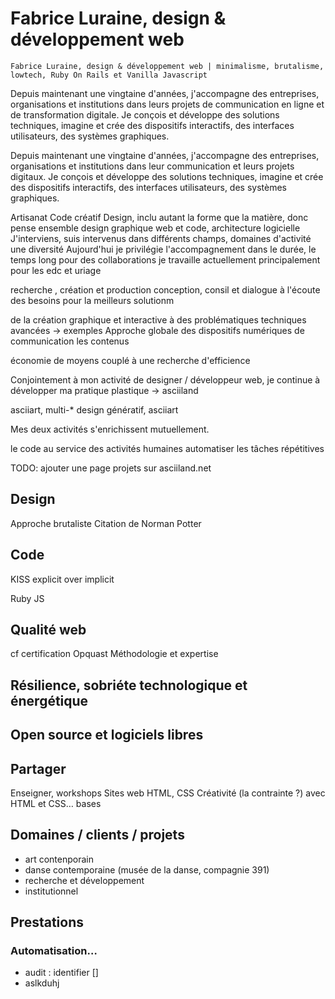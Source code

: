 # Fabrice Luraine, design & développement web

    Fabrice Luraine, design & développement web | minimalisme, brutalisme, lowtech, Ruby On Rails et Vanilla Javascript


Depuis maintenant une vingtaine d'années, j'accompagne des entreprises, organisations et institutions dans leurs projets de communication en ligne et de transformation digitale. Je conçois et développe des solutions techniques, imagine et crée des dispositifs interactifs, des interfaces utilisateurs, des systèmes graphiques. 

Depuis maintenant une vingtaine d'années, j'accompagne des entreprises, organisations et institutions dans leur communication et leurs projets digitaux. Je conçois et développe des solutions techniques, imagine et crée des dispositifs interactifs, des interfaces utilisateurs, des systèmes graphiques. 








Artisanat
Code créatif
Design, inclu autant la forme que la matière, donc pense ensemble design graphique web et code, architecture logicielle
J'interviens, suis intervenus dans différents champs, domaines d'activité
une diversité
Aujourd'hui je privilégie l'accompagnement dans le durée, le temps long 
pour des collaborations
je travaille actuellement principalement pour les edc et uriage

recherche , création et production
conception, consil et dialogue
à l'écoute des besoins pour la meilleurs solutionm

de la création graphique et interactive à des problématiques techniques avancées
  → exemples
Approche globale des dispositifs numériques de communication
les contenus

économie de moyens couplé à une recherche d'efficience

Conjointement à mon activité de designer / développeur web, je continue à développer ma pratique plastique → asciiland

asciiart, multi-\*
design génératif, asciiart

Mes deux activités s'enrichissent mutuellement.



le code au service des activités humaines
automatiser les tâches répétitives





TODO: ajouter une page projets sur asciiland.net



## Design

Approche brutaliste
Citation de Norman Potter

## Code

KISS
explicit over implicit

Ruby
JS


## Qualité web

cf certification Opquast
Méthodologie et expertise

## Résilience, sobriéte technologique et énergétique


## Open source et logiciels libres


## Partager

Enseigner, workshops
Sites web HTML, CSS
Créativité (la contrainte ?) avec HTML et CSS… bases

## Domaines / clients / projets

- art contenporain
- danse contemporaine (musée de la danse, compagnie 391)
- recherche et développement
- institutionnel


## Prestations

### Automatisation…

- audit : identifier []
- aslkduhj



